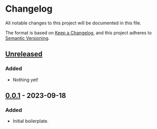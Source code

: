# Changelog

All notable changes to this project will be documented in this file.

The format is based on [Keep a Changelog](https://keepachangelog.com/en/1.0.0/),
and this project adheres to [Semantic Versioning](https://semver.org/spec/v2.0.0.html).

## [Unreleased]

### Added

- Nothing yet!

## [0.0.1] - 2023-09-18

### Added

- Initial boilerplate.

[Unreleased]: https://github.com/AverageHelper/hono-superstruct-validator/compare/v0.0.1...HEAD
[0.0.1]: https://github.com/AverageHelper/hono-superstruct-validator/releases/tag/v0.0.1
